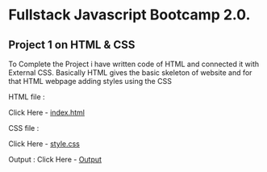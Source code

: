 
# Fullstack Javascript Bootcamp 2.0.
## Project 1 on HTML & CSS
To Complete the Project i have written code of HTML and connected it with External CSS.
Basically HTML gives the basic skeleton of website and for that HTML webpage adding styles using the CSS

HTML file :

Click Here - [index.html](https://github.com/saibhargav0701/FSJS-2.0/blob/main/Projects%20HTML%20%2B%20CSS/Project%201/index.html)

CSS file :

Click Here - [style.css](https://github.com/saibhargav0701/FSJS-2.0/blob/main/Projects%20HTML%20%2B%20CSS/Project%201/style.css)

Output :
Click Here - [Output]([https://github.com/saibhargav0701/FSJS-2.0/blob/main/Projects%20HTML%20%2B%20CSS/Project%201/style.css](https://github.com/saibhargav0701/FSJS-2.0/blob/main/Projects%20HTML%20%2B%20CSS/Project%201/assets/output.png))




